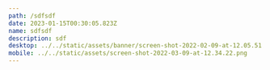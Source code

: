 ```yaml
---
path: /sdfsdf
date: 2023-01-15T00:30:05.823Z
name: sdfsdf
description: sdf
desktop: ../../static/assets/banner/screen-shot-2022-02-09-at-12.05.51.png
mobile: ../../static/assets/screen-shot-2022-03-09-at-12.34.22.png
---
```

